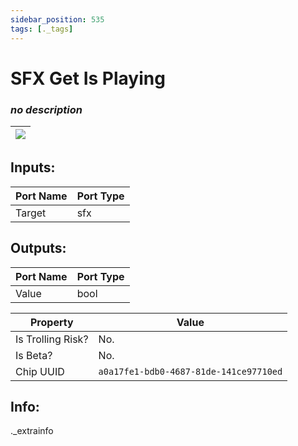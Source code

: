 ```yaml
---
sidebar_position: 535
tags: [._tags]
---
```


# SFX Get Is Playing


### *no description*

| ![](https://images-ext-2.discordapp.net/external/MPmIaQzlEPmgGWlgi-WxBBXt0Bjv_zWPkg1y1f_sy3s/https/www.recroomcircuits.com/image/circuit/absolute-value?width=206&height=108) |
|-----|

## Inputs:
| Port Name | Port Type |
|-----------|-----------|
| Target | sfx |

## Outputs:
| Port Name | Port Type |
|-----------|-----------|
| Value | bool | 

| Property  | Value |
|-------------------|-----------|
| Is Trolling Risk? | No. |
| Is Beta? | No. |
| Chip UUID | `a0a17fe1-bdb0-4687-81de-141ce97710ed` |

## Info:
._extrainfo